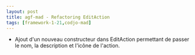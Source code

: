 ```yaml
---
layout: post
title: agf-mad - Refactoring EditAction
tags: [framework-1-21,codjo-mad]
---
```

* Ajout d'un nouveau constructeur dans EditAction permettant de passer le nom, la description et l'icône de l'action.
